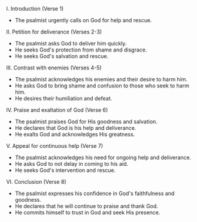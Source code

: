 I. Introduction (Verse 1)
- The psalmist urgently calls on God for help and rescue.

II. Petition for deliverance (Verses 2-3)
- The psalmist asks God to deliver him quickly.
- He seeks God's protection from shame and disgrace.
- He seeks God's salvation and rescue.

III. Contrast with enemies (Verses 4-5)
- The psalmist acknowledges his enemies and their desire to harm him.
- He asks God to bring shame and confusion to those who seek to harm him.
- He desires their humiliation and defeat.

IV. Praise and exaltation of God (Verse 6)
- The psalmist praises God for His goodness and salvation.
- He declares that God is his help and deliverance.
- He exalts God and acknowledges His greatness.

V. Appeal for continuous help (Verse 7)
- The psalmist acknowledges his need for ongoing help and deliverance.
- He asks God to not delay in coming to his aid.
- He seeks God's intervention and rescue.

VI. Conclusion (Verse 8)
- The psalmist expresses his confidence in God's faithfulness and goodness.
- He declares that he will continue to praise and thank God.
- He commits himself to trust in God and seek His presence.